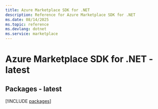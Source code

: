 ```yaml
---
title: Azure Marketplace SDK for .NET
description: Reference for Azure Marketplace SDK for .NET
ms.date: 08/14/2025
ms.topic: reference
ms.devlang: dotnet
ms.service: marketplace
---
```

# Azure Marketplace SDK for .NET - latest
## Packages - latest
[!INCLUDE [packages](marketplace-index.md)]